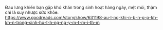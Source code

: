 Đau lưng khiến bạn gặp khó khăn trong sinh hoạt hàng ngày, mệt mỏi, thậm chí là suy nhược sức khỏe. 
https://www.goodreads.com/story/show/631198-au-l-ng-khi-n-b-n-g-p-kh-kh-n-trong-sinh-ho-t-h-ng-ng-y-m-t-m-i-th-m
